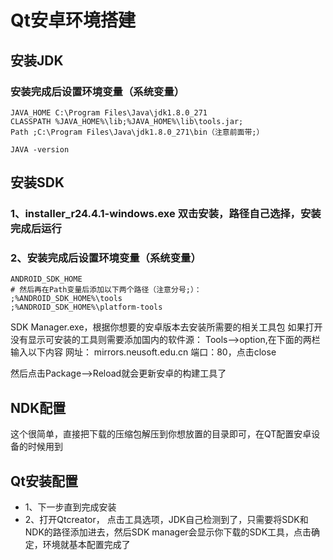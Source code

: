 # Qt安卓环境搭建
## 安装JDK
### 安装完成后设置环境变量（系统变量）
``` shell
JAVA_HOME C:\Program Files\Java\jdk1.8.0_271
CLASSPATH %JAVA_HOME%\lib;%JAVA_HOME%\lib\tools.jar;
Path ;C:\Program Files\Java\jdk1.8.0_271\bin（注意前面带;）

JAVA -version
```

## 安装SDK
### 1、installer_r24.4.1-windows.exe 双击安装，路径自己选择，安装完成后运行

### 2、安装完成后设置环境变量（系统变量）
``` shell
ANDROID_SDK_HOME 
# 然后再在Path变量后添加以下两个路径（注意分号;）：
;%ANDROID_SDK_HOME%\tools
;%ANDROID_SDK_HOME%\platform-tools
```
SDK Manager.exe，根据你想要的安卓版本去安装所需要的相关工具包
如果打开没有显示可安装的工具则需要添加国内的软件源：
Tools–>option,在下面的两栏输入以下内容 网址： mirrors.neusoft.edu.cn 端口：80，点击close

然后点击Package–>Reload就会更新安卓的构建工具了

## NDK配置

这个很简单，直接把下载的压缩包解压到你想放置的目录即可，在QT配置安卓设备的时候用到

## Qt安装配置
* 1、下一步直到完成安装
* 2、打开Qtcreator， 点击工具选项，JDK自己检测到了，只需要将SDK和NDK的路径添加进去，然后SDK manager会显示你下载的SDK工具，点击确定，环境就基本配置完成了









